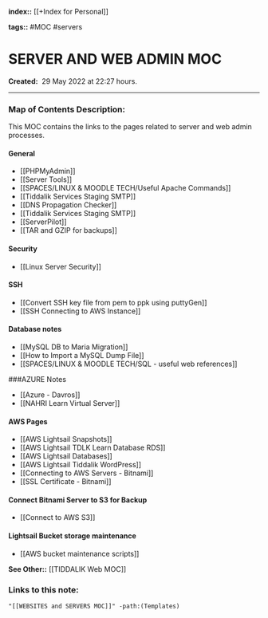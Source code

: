 **index::** [[+Index for Personal]]
 

**tags::** #MOC #servers 

# SERVER AND WEB ADMIN MOC

**Created:**  29 May 2022 at  22:27 hours.

___
### Map of Contents Description:
This MOC contains the links to the pages related to server and web admin processes.

#### General
- [[PHPMyAdmin]]
- [[Server Tools]]
- [[SPACES/LINUX & MOODLE TECH/Useful Apache Commands]]
- [[Tiddalik Services Staging SMTP]]
- [[DNS Propagation Checker]]
- [[Tiddalik Services Staging SMTP]]
- [[ServerPilot]]
- [[TAR and GZIP for backups]]

#### Security
- [[Linux Server Security]]

#### SSH
- [[Convert SSH key file from pem to ppk using puttyGen]]
- [[SSH Connecting to AWS Instance]]

#### Database notes
- [[MySQL DB to Maria Migration]]
- [[How to Import a MySQL Dump File]]
- [[SPACES/LINUX & MOODLE TECH/SQL - useful web references]]

###AZURE Notes
- [[Azure - Davros]]
- [[NAHRI Learn Virtual Server]]

#### AWS Pages
- [[AWS Lightsail Snapshots]]
- [[AWS Lightsail TDLK Learn Database RDS]]
- [[AWS Lightsail Databases]]
- [[AWS Lightsail Tiddalik WordPress]]
- [[Connecting to AWS Servers - Bitnami]]
- [[SSL Certificate - Bitnami]]

#### Connect Bitnami Server to S3 for Backup
- [[Connect to AWS S3]]

#### Lightsail Bucket storage maintenance
- [[AWS bucket maintenance scripts]]



**See Other::** [[TIDDALIK Web MOC]]

### Links to this note:
```query
"[[WEBSITES and SERVERS MOC]]" -path:(Templates) 
```
